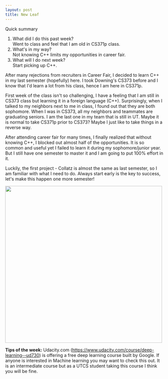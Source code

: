 ```yaml
---
layout: post
title: New Leaf
---
```

Quick summary  
1. What did I do this past week?  
Went to class and feel that I am old in CS371p class.  
2. What's in my way?  
Not knowing C++ limits my opportunities in career fair.  
3. What will I do next week?  
Start picking up C++.  
  
  After many rejections from recruiters in Career Fair, I decided to learn C++ in my last semester (hopefully) here. I took Downing's CS373 before and I know that I'd learn a lot from his class, hence I am here in CS371p.  
  
  First week of the class isn't so challenging, I have a feeling that I am still in CS373 class but learning it in a foreign language (C++). Surprisingly, when I talked to my neighbors next to me in class, I found out that they are both sophomore. When I was in CS373, all my neighbors and teammates are graduating seniors. I am the last one in my team that is still in UT. Maybe it is normal to take CS371p prior to CS373? Maybe I just like to take things in a reverse way.  
  
  After attending career fair for many times, I finally realized that without knowing C++, I blocked out almost half of the opportunities. It is so common and useful yet I failed to learn it during my sophomore/junior year. But I still have one semester to master it and I am going to put 100% effort in it.  
  
  Luckily, the first project - Collatz is almost the same as last semester, so I am familiar with what I need to do. Always start early is the key to success, let's make this happen one more semester!  
 
<img src="http://www.browniebites.net/photos/whatdinner/sweets/challenge-accepted-rage-comic.jpg" width="500">

**Tips of the week:**
Udacity.com (https://www.udacity.com/course/deep-learning--ud730) is offering a free deep learning course built by Google. If anyone is interested in Machine learning you may want to check this out. It is an intermediate course but as a UTCS student taking this course I think you will be fine.
